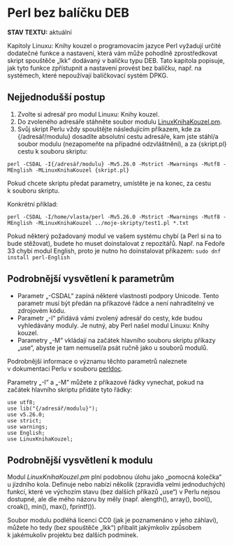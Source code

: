 <!--

Linux Kniha kouzel, dokumentace: Perl bez balíčku DEB
Copyright (c) 2020 Singularis <singularis@volny.cz>

Toto dílo je dílem svobodné kultury; můžete ho šířit a modifikovat pod
podmínkami licence Creative Commons Attribution-ShareAlike 4.0 International
vydané neziskovou organizací Creative Commons. Text licence je přiložený
k tomuto projektu nebo ho můžete najít na webové adrese:

https://creativecommons.org/licenses/by-sa/4.0/

-->
# Perl bez balíčku DEB

**STAV TEXTU:** aktuální

Kapitoly Linuxu: Knihy kouzel o programovacím jazyce Perl vyžadují
určité dodatečné funkce a nastavení, která vám může pohodlně zprostředkovat
skript spouštěče „lkk“ dodávaný v balíčku typu DEB.
Tato kapitola popisuje, jak tyto funkce zpřístupnit a nastavení provést
bez balíčku, např. na systémech, které nepoužívají balíčkovací systém DPKG.

## Nejjednodušší postup

1. Zvolte si adresář pro modul Linuxu: Knihy kouzel.
2. Do zvoleného adresáře stáhněte soubor modulu [LinuxKnihaKouzel.pm](../skripty/lkk/LinuxKnihaKouzel.pm).
3. Svůj skript Perlu vždy spouštějte následujícím příkazem, kde za {/adresář/modulu} dosadíte absolutní cestu adresáře, kam jste stáhl/a soubor modulu (nezapomeňte na případné odzvláštnění), a za {skript.pl} cestu k souboru skriptu:

``perl -CSDAL -I{/adresář/modulu} -Mv5.26.0 -Mstrict -Mwarnings -Mutf8 -MEnglish -MLinuxKnihaKouzel {skript.pl}``

Pokud chcete skriptu předat parametry, umístěte je na konec, za cestu k souboru skriptu.

Konkrétní příklad:

``perl -CSDAL -I/home/vlasta/perl -Mv5.26.0 -Mstrict -Mwarnings -Mutf8 -MEnglish -MLinuxKnihaKouzel ../moje-skripty/test1.pl *.txt``

Pokud některý požadovaný modul ve vašem systému chybí (a Perl si na to bude stěžovat), budete ho muset doinstalovat z repozitářů. Např. na Fedoře 33 chybí modul English, proto je nutno ho doinstalovat příkazem: ``sudo dnf install perl-English``

## Podrobnější vysvětlení k parametrům

* Parametr „-CSDAL“ zapíná některé vlastnosti podpory Unicode. Tento parametr musí být předán na příkazové řádce a není nahraditelný ve zdrojovém kódu.
* Parametr „-I“ přidává vámi zvolený adresář do cesty, kde budou vyhledávány moduly. Je nutný, aby Perl našel modul Linuxu: Knihy kouzel.
* Parametry „-M“ vkládají na začátek hlavního souboru skriptu příkazy „use“, abyste je tam nemusel/a psát ručně jako u souborů modulů.

Podrobnější informace o významu těchto parametrů naleznete v dokumentaci Perlu v souboru [perldoc](https://perldoc.perl.org/5.30.0/perlrun).

Parametry „-I“ a „-M“ můžete z příkazové řádky vynechat, pokud na začátek hlavního skriptu přidáte tyto řádky:

``use utf8;``<br>``use lib("{/adresář/modulu}");``<br>``use v5.26.0;``<br>``use strict;``<br>``use warnings;``<br>``use English;``<br>``use LinuxKnihaKouzel;``

## Podrobnější vysvětlení k modulu

Modul *LinuxKnihaKouzel.pm* plní podobnou úlohu jako „pomocná kolečka“
u jízdního kola. Definuje nebo nabízí několik (zpravidla velmi jednoduchých)
funkcí, které ve výchozím stavu (bez dalších příkazů „use“) v Perlu nejsou dostupné,
ale dle mého názoru by měly (např. alength(), array(), bool(), croak(),
min(), max(), fprintf()).

Soubor modulu podléhá licenci CC0 (jak je poznamenáno v jeho záhlaví),
můžete ho tedy (bez spouštěče „lkk“) přibalit jakýmkoliv způsobem
k jakémukoliv projektu bez dalších podmínek.
